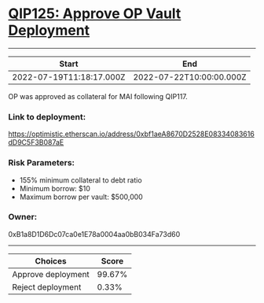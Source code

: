 
# [QIP125: Approve OP Vault Deployment](https://snapshot.org/#/qidao.eth/proposal/0x1c294f595b76936ac935f484fff8c4f4e5caeea89b4e986c7417efe616f59a94)

---
| Start | End |
| --- | --- |
| 2022-07-19T11:18:17.000Z | 2022-07-22T10:00:00.000Z |


OP was approved as collateral for MAI following QIP117.

### Link to deployment: 

https://optimistic.etherscan.io/address/0xbf1aeA8670D2528E08334083616dD9C5F3B087aE

### Risk Parameters:

* 155% minimum collateral to debt ratio
* Minimum borrow: $10
* Maximum borrow per vault: $500,000

### Owner: 

0xB1a8D1D6Dc07ca0e1E78a0004aa0bB034Fa73d60

---
| Choices | Score |
| --- | --- |
| Approve deployment | 99.67% |
| Reject deployment | 0.33% |

